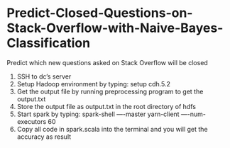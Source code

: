 # Predict-Closed-Questions-on-Stack-Overflow-with-Naive-Bayes-Classification
Predict which new questions asked on Stack Overflow will be closed

1. SSH to dc’s server
2. Setup Hadoop environment by typing: setup cdh.5.2
3. Get the output file by running preprocessing program to get the output.txt
4. Store the output file as output.txt in the root directory of hdfs
5. Start spark by typing: spark-shell —-master yarn-client —-num-executors 60
6. Copy all code in spark.scala into the terminal and you will get the accuracy as result
